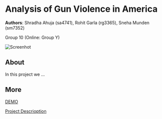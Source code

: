 # Analysis of Gun Violence in America
**Authors**: Shradha Ahuja (sa4741), Rohit Garla (rg3365), Sneha Munden (sm7352)

Group 10 (Online: Group Y) 

![Screenhot](screenshot.jpg)


## About
In this project we ...

## More
[DEMO](https://nyu-vis-fall2018.github.io/project-template/)

[Project Descrioption](project.pdf)
